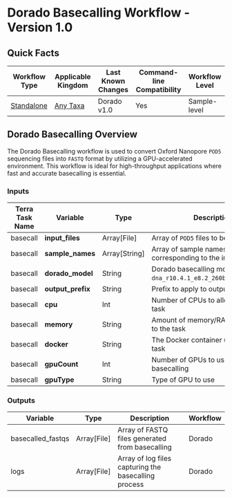 # Dorado Basecalling Workflow - Version 1.0

## Quick Facts

| **Workflow Type** | **Applicable Kingdom** | **Last Known Changes** | **Command-line Compatibility** | **Workflow Level** |
|---|---|---|---|---|
| [Standalone](../../workflows_overview/workflows_type.md/#standalone) | [Any Taxa](../../workflows_overview/workflows_kingdom.md/#any-taxa) | Dorado v1.0 | Yes | Sample-level |

## Dorado Basecalling Overview

The Dorado Basecalling workflow is used to convert Oxford Nanopore `POD5` sequencing files into `FASTQ` format by utilizing a GPU-accelerated environment. This workflow is ideal for high-throughput applications where fast and accurate basecalling is essential.

### Inputs

| **Terra Task Name** | **Variable** | **Type** | **Description** | **Default Value** | **Terra Status** | **Workflow** |
|---|---|---|---|---|---|---|
| basecall | **input_files** | Array[File] | Array of `POD5` files to be basecalled | None | Required | Dorado |
| basecall | **sample_names** | Array[String] | Array of sample names corresponding to the input files | None | Required | Dorado |
| basecall | **dorado_model** | String | Dorado basecalling model (e.g., `dna_r10.4.1_e8.2_260bps_sup@v3.5.2`) | None | Required | Dorado |
| basecall | **output_prefix** | String | Prefix to apply to output files | None | Required | Dorado |
| basecall | **cpu** | Int | Number of CPUs to allocate to the task | 8 | Optional | Dorado |
| basecall | **memory** | String | Amount of memory/RAM to allocate to the task | 32GB | Optional | Dorado |
| basecall | **docker** | String | The Docker container used for this task | us-docker.pkg.dev/general-theiagen/staphb/dorado:0.8.0 | Optional | Dorado |
| basecall | **gpuCount** | Int | Number of GPUs to use for basecalling | 1 | Optional | Dorado |
| basecall | **gpuType** | String | Type of GPU to use | nvidia-tesla-t4 | Optional | Dorado |

### Outputs

| **Variable** | **Type** | **Description** | **Workflow** |
|---|---|---|---|
| basecalled_fastqs | Array[File] | Array of FASTQ files generated from basecalling | Dorado |
| logs | Array[File] | Array of log files capturing the basecalling process | Dorado |
